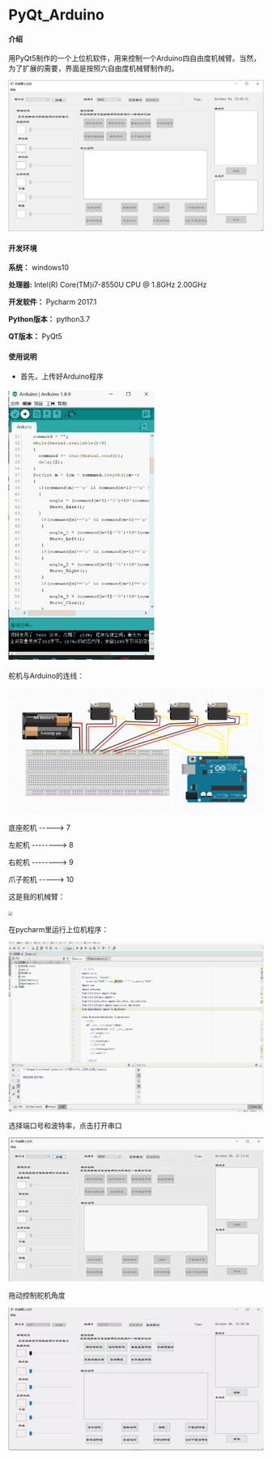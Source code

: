 # PyQt_Arduino

#### 介绍
用PyQt5制作的一个上位机软件，用来控制一个Arduino四自由度机械臂。当然，为了扩展的需要，界面是按照六自由度机械臂制作的。

![1570204550800](README.assets/1570204550800.png)



#### 开发环境

**系统：** windows10

**处理器:** Intel(R) Core(TM)i7-8550U CPU @ 1.8GHz  2.00GHz

**开发软件：** Pycharm 2017.1

**Python版本：** python3.7

**QT版本：** PyQt5



#### 使用说明

- 首先，上传好Arduino程序

#### <img src="README.assets/bandicam 2019-10-05 12-45-19-163~1.gif" style="zoom:60%;" />

舵机与Arduino的连线：

![1570253365811](README.assets/1570253365811.png)

底座舵机 ----->   7

左舵机 -------->   8

右舵机 -------->   9

爪子舵机  ----->  10

这是我的机械臂：

<img src="C:/Users/xiunian/Pictures/psb.jpg" style="zoom:50%;" />

在pycharm里运行上位机程序：



<img src="README.assets/bandicam 2019-10-05 14-41-38-7691.gif" alt="bandicam 2019-10-05 14-41-38-769~1"  />



选择端口号和波特率，点击打开串口

<img src="README.assets/bandicam 2019-10-05 15-14-50-2422.gif"  />

拖动控制舵机角度

<img src="README.assets/bandicam 2019-10-05 15-20-26-7061.gif" alt="bandicam 2019-10-05 15-20-26-706~1"  />